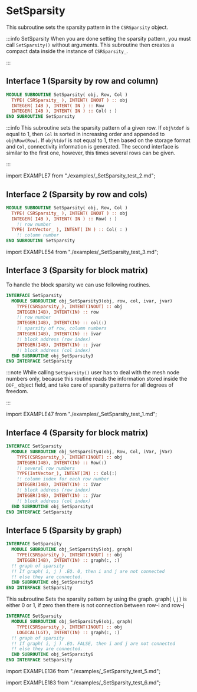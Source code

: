 # SetSparsity

This subroutine sets the sparsity pattern in the `CSRSparsity` object.

:::info SetSparsity
When you are done setting the sparsity pattern, you must call `SetSparsity()` without arguments. This subroutine then creates a compact data inside the instance of `CSRSparsity_`.

:::

## Interface 1 (Sparsity by row and column)

<Tabs>
<TabItem value="interface" label="Interface" default>

```fortran
MODULE SUBROUTINE SetSparsity( obj, Row, Col )
  TYPE( CSRSparsity_ ), INTENT( INOUT ) :: obj
  INTEGER( I4B ), INTENT( IN ) :: Row
  INTEGER( I4B ), INTENT( IN ) :: Col( : )
END SUBROUTINE SetSparsity
```

:::info
This subroutine sets the sparsity pattern of a given row. If `obj%tdof` is equal to 1, then `Col` is sorted in increasing order and appended to `obj%Row(Row)`. If `obj%tdof` is not equal to 1, then based on the storage format and `Col`, connectivity information is generated. The second interface is similar to the first one, however, this times several rows can be given.

:::

</TabItem>

<TabItem value="example" label="example">

import EXAMPLE7 from "./examples/_SetSparsity_test_2.md";

<EXAMPLE7 />

</TabItem>

<TabItem value="close" label="↢ close">

</TabItem>
</Tabs>

## Interface 2 (Sparsity by row and cols)

<Tabs>
<TabItem value="interface" label="Interface" default>

```fortran
MODULE SUBROUTINE SetSparsity( obj, Row, Col )
  TYPE( CSRSparsity_ ), INTENT( INOUT ) :: obj
  INTEGER( I4B ), INTENT( IN ) :: Row( : )
    !! row number
  TYPE( IntVector_ ), INTENT( IN ) :: Col( : )
    !! column number
END SUBROUTINE SetSparsity
```

</TabItem>

<TabItem value="example" label="example">

import EXAMPLE54 from "./examples/_SetSparsity_test_3.md";

<EXAMPLE54 />

</TabItem>

<TabItem value="close" label="↢ close">

</TabItem>
</Tabs>

## Interface 3 (Sparsity for block matrix)

To handle the block sparsity we can use following routines.

<Tabs>
<TabItem value="interface" label="Interface" default>

```fortran
INTERFACE SetSparsity
  MODULE SUBROUTINE obj_SetSparsity3(obj, row, col, ivar, jvar)
    TYPE(CSRSparsity_), INTENT(INOUT) :: obj
    INTEGER(I4B), INTENT(IN) :: row
    !! row number
    INTEGER(I4B), INTENT(IN) :: col(:)
    !! sparsity of row, column numbers
    INTEGER(I4B), INTENT(IN) :: ivar
    !! block address (row index)
    INTEGER(I4B), INTENT(IN) :: jvar
    !! block address (col index)
  END SUBROUTINE obj_SetSparsity3
END INTERFACE SetSparsity
```

:::note
While calling `SetSparsity()` user has to deal with the mesh node numbers only, because this routine reads the information stored inside the `DOF_` object field, and take care of sparsity patterns for all degrees of freedom.

:::

</TabItem>

<TabItem value="example" label="example">

import EXAMPLE47 from "./examples/_SetSparsity_test_1.md";

<EXAMPLE47 />

</TabItem>

<TabItem value="close" label="↢ close">

</TabItem>
</Tabs>

## Interface 4 (Sparsity for block matrix)

```fortran
INTERFACE SetSparsity
  MODULE SUBROUTINE obj_SetSparsity4(obj, Row, Col, iVar, jVar)
    TYPE(CSRSparsity_), INTENT(INOUT) :: obj
    INTEGER(I4B), INTENT(IN) :: Row(:)
    !! several row numbers
    TYPE(IntVector_), INTENT(IN) :: Col(:)
    !! column index for each row number
    INTEGER(I4B), INTENT(IN) :: iVar
    !! block address (row index)
    INTEGER(I4B), INTENT(IN) :: jVar
    !! block address (col index)
  END SUBROUTINE obj_SetSparsity4
END INTERFACE SetSparsity
```

## Interface 5 (Sparsity by graph)

<Tabs>
<TabItem value="interface" label="Interface" default>

```fortran
INTERFACE SetSparsity
  MODULE SUBROUTINE obj_SetSparsity5(obj, graph)
    TYPE(CSRSparsity_), INTENT(INOUT) :: obj
    INTEGER(I4B), INTENT(IN) :: graph(:, :)
  !! graph of sparsity
  !! If graph( i, j ) .EQ. 0, then i and j are not connected
  !! else they are connected.
  END SUBROUTINE obj_SetSparsity5
END INTERFACE SetSparsity
```

This subroutine Sets the sparsity pattern by using the graph.
graph( i, j ) is either 0 or 1, if zero then there is not connection
between row-i and row-j

</TabItem>

<TabItem value="interface2" label="Interface 2">

```fortran
INTERFACE SetSparsity
  MODULE SUBROUTINE obj_SetSparsity6(obj, graph)
    TYPE(CSRSparsity_), INTENT(INOUT) :: obj
    LOGICAL(LGT), INTENT(IN) :: graph(:, :)
  !! graph of sparsity
  !! If graph( i, j ) .EQ. FALSE, then i and j are not connected
  !! else they are connected.
  END SUBROUTINE obj_SetSparsity6
END INTERFACE SetSparsity
```

</TabItem>

<TabItem value="example" label="example">

import EXAMPLE136 from "./examples/_SetSparsity_test_5.md";

<EXAMPLE136 />

</TabItem>

<TabItem value="example2" label="example 2">

import EXAMPLE183 from "./examples/_SetSparsity_test_6.md";

<EXAMPLE183 />

</TabItem>

<TabItem value="close" label="↢ close">

</TabItem>
</Tabs>
